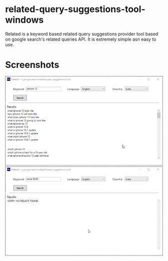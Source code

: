 # related-query-suggestions-tool-windows
 Related is a keyword based related query suggestions provider tool based on google search's related queries API. It is extremely simple asn easy to use.

# Screenshots
![new version screenshots](/screenshots/0.png)
![new version screenshots](/screenshots/1.png)
